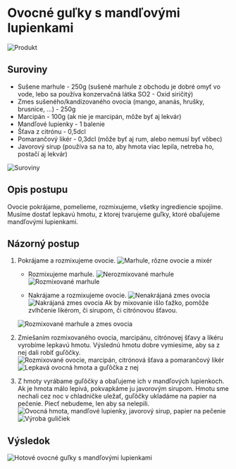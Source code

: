# Ovocné guľky s mandľovými lupienkami #
![Produkt](./fotky/produkt.jpg)

## Suroviny ##
- Sušene marhule - 250g (sušené marhule z obchodu je dobré omyť vo vode, lebo sa používa konzervačná látka SO2 - Oxid siričitý)
- Zmes sušeného/kandizovaného ovocia (mango, ananás, hrušky, brusnice, …) - 250g
- Marcipán - 100g (ak nie je marcipán, môže byť aj lekvár)
- Mandľové lupienky - 1 balenie
- Šťava z citrónu - 0,5dcl
- Pomarančový likér - 0,3dcl (môže byť aj rum, alebo nemusí byť vôbec)
- Javorový sirup (používa sa na to, aby hmota viac lepila, netreba ho, postačí aj lekvár)

![Suroviny](./fotky/image20201215_122338842.jpg)

## Opis postupu ##

Ovocie pokrájame, pomelieme, rozmixujeme, všetky ingrediencie spojíme. Musíme dostať lepkavú hmotu, z ktorej tvarujeme guľky, ktoré obaľujeme mandľovými lupienkami.

## Názorný postup ##

1. Pokrájame a rozmixujeme ovocie. ![Marhule, rôzne ovocie a mixér](./fotky/image20201215_123708825.jpg)

   - Rozmixujeme marhule. ![Nerozmixované marhule](./fotky/image20201215_124717502.jpg) ![Rozmixované marhule](./fotky/image20201215_125248515.jpg)

   - Nakrájame a rozmixujeme ovocie. ![Nenakrájaná zmes ovocia](./fotky/image20201215_125427453.jpg) ![Nakrájaná zmes ovocia](./fotky/image20201215_130055192.jpg) Ak by mixovanie išlo ťažko, pomôže zvlhčenie likérom, či sirupom, či citrónovou šťavou.

    ![Rozmixované marhule a zmes ovocia](./fotky/image20201216_133346210.jpg)

2. Zmiešaním rozmixovaného ovocia, marcipánu, citrónovej šťavy a likéru vyrobíme lepkavú hmotu. Výslednú hmotu dobre vymiesime, aby sa z nej dali robiť guľôčky. ![Rozmixované ovocie, marcipán, citrónová šťava a pomarančový likér](./fotky/image20201216_134715701.jpg) ![Lepkavá ovocná hmota a guľôčka z nej](./fotky/image20201216_140557213.jpg)

3. Z hmoty vyrábame guľôčky a obaľujeme ich v mandľových lupienkoch. Ak je hmota málo lepivá, pokvapkáme ju javorovým sirupom. Hmotu sme nechali cez noc v chladničke uležať, guľôčky ukladáme na papier na pečenie. Piecť nebudeme, len aby sa nelepili.![Ovocná hmota, mandľové lupienky, javorový sirup, papier na pečenie](./fotky/image20201217_131503479.jpg) ![Výroba guličiek](./fotky/image20201217_133415938.jpg)

## Výsledok ##
![Hotové ovocné guľky s mandľovými lupienkami](./fotky/image20201217_140434934.jpg)
